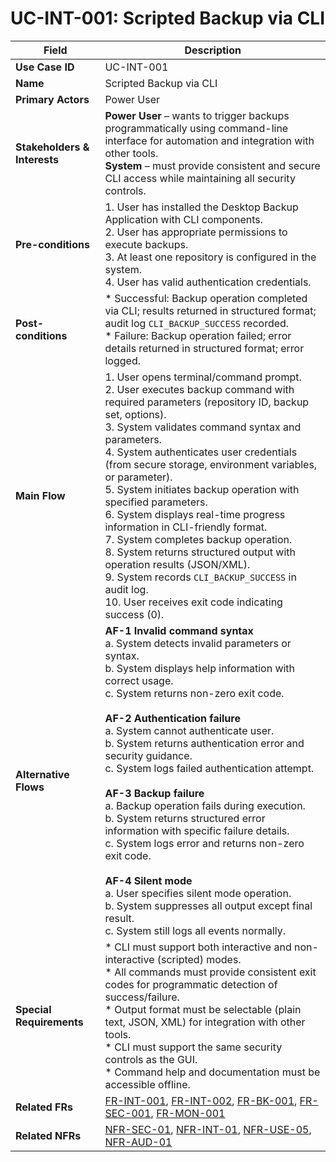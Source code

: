 # UC-INT-001: Scripted Backup via CLI

| Field                        | Description                                                                                                                                                                                                                                                                                                                                                                                                                                                                                                                                                                                                                                                                                                                                                                                                              |
|------------------------------|--------------------------------------------------------------------------------------------------------------------------------------------------------------------------------------------------------------------------------------------------------------------------------------------------------------------------------------------------------------------------------------------------------------------------------------------------------------------------------------------------------------------------------------------------------------------------------------------------------------------------------------------------------------------------------------------------------------------------------------------------------------------------------------------------------------------------|
| **Use Case ID**              | UC-INT-001                                                                                                                                                                                                                                                                                                                                                                                                                                                                                                                                                                                                                                                                                                                                                                                                               |
| **Name**                     | Scripted Backup via CLI                                                                                                                                                                                                                                                                                                                                                                                                                                                                                                                                                                                                                                                                                                                                                                                                  |
| **Primary Actors**           | Power User                                                                                                                                                                                                                                                                                                                                                                                                                                                                                                                                                                                                                                                                                                                                                                                                               |
| **Stakeholders & Interests** | **Power User** – wants to trigger backups programmatically using command-line interface for automation and integration with other tools. <br> **System** – must provide consistent and secure CLI access while maintaining all security controls.                                                                                                                                                                                                                                                                                                                                                                                                                                                                                                                                                                        |
| **Pre-conditions**           | 1. User has installed the Desktop Backup Application with CLI components. <br> 2. User has appropriate permissions to execute backups. <br> 3. At least one repository is configured in the system. <br> 4. User has valid authentication credentials.                                                                                                                                                                                                                                                                                                                                                                                                                                                                                                                                                                   |
| **Post-conditions**          | * Successful: Backup operation completed via CLI; results returned in structured format; audit log `CLI_BACKUP_SUCCESS` recorded. <br> * Failure: Backup operation failed; error details returned in structured format; error logged.                                                                                                                                                                                                                                                                                                                                                                                                                                                                                                                                                                                    |
| **Main Flow**                | 1. User opens terminal/command prompt. <br> 2. User executes backup command with required parameters (repository ID, backup set, options). <br> 3. System validates command syntax and parameters. <br> 4. System authenticates user credentials (from secure storage, environment variables, or parameter). <br> 5. System initiates backup operation with specified parameters. <br> 6. System displays real-time progress information in CLI-friendly format. <br> 7. System completes backup operation. <br> 8. System returns structured output with operation results (JSON/XML). <br> 9. System records `CLI_BACKUP_SUCCESS` in audit log. <br> 10. User receives exit code indicating success (0).                                                                                                               |
| **Alternative Flows**        | **AF-1 Invalid command syntax** <br> a. System detects invalid parameters or syntax. <br> b. System displays help information with correct usage. <br> c. System returns non-zero exit code. <br><br> **AF-2 Authentication failure** <br> a. System cannot authenticate user. <br> b. System returns authentication error and security guidance. <br> c. System logs failed authentication attempt. <br><br> **AF-3 Backup failure** <br> a. Backup operation fails during execution. <br> b. System returns structured error information with specific failure details. <br> c. System logs error and returns non-zero exit code. <br><br> **AF-4 Silent mode** <br> a. User specifies silent mode operation. <br> b. System suppresses all output except final result. <br> c. System still logs all events normally. |
| **Special Requirements**     | * CLI must support both interactive and non-interactive (scripted) modes. <br> * All commands must provide consistent exit codes for programmatic detection of success/failure. <br> * Output format must be selectable (plain text, JSON, XML) for integration with other tools. <br> * CLI must support the same security controls as the GUI. <br> * Command help and documentation must be accessible offline.                                                                                                                                                                                                                                                                                                                                                                                                       |
| **Related FRs**              | [FR-INT-001](3-1-8-Integration.md#frInt001), [FR-INT-002](3-1-8-Integration.md#frInt002), [FR-BK-001](3-1-2-Backup-Operations.md#frBk001), [FR-SEC-001](3-1-3-Security.md#frSec001), [FR-MON-001](3-1-6-Monitoring-Reporting.md#frMon001)                                                                                                                                                                                                                                                                                                                                                                                                                                                                                                                                                                                |
| **Related NFRs**             | [NFR-SEC-01](3-4-6-Security-Compliance.md#nfrSec01), [NFR-INT-01](3-4-8-Interoperability.md#nfrInt01), [NFR-USE-05](3-4-3-Usability.md#nfrUse05), [NFR-AUD-01](3-4-1-Performance.md#nfrAud01)                                                                                                                                                                                                                                                                                                                                                                                                                                                                                                                                                                                                                            |
